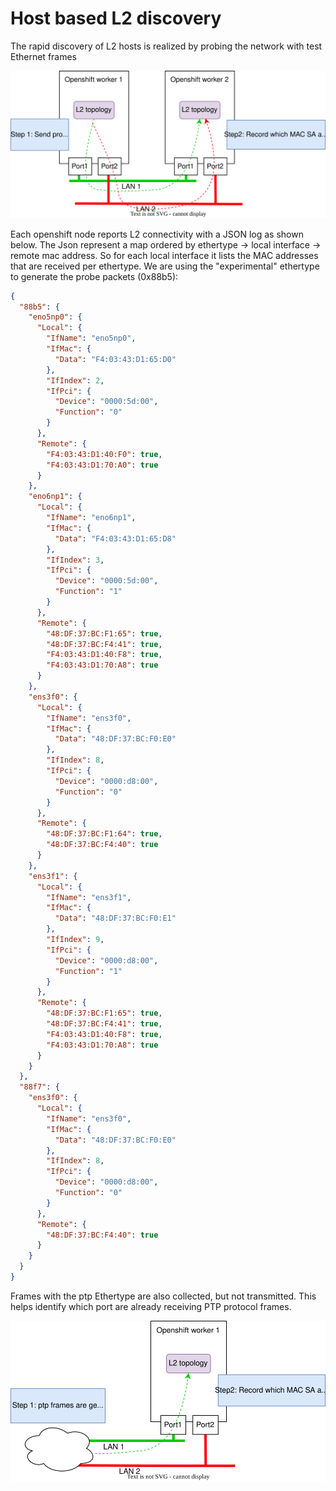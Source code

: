 # Host based L2 discovery 
The rapid discovery of L2 hosts is realized by probing the network with test Ethernet frames

![discovery_workflow](doc/l2discovery.svg)

Each openshift node reports L2 connectivity with a JSON log as shown below. The Json represent a map ordered by ethertype -> local interface -> remote mac address. So for each local interface it lists the MAC addresses that are received per ethertype. We are using the "experimental" ethertype to generate the probe packets (0x88b5):

```json
{
  "88b5": {
    "eno5np0": {
      "Local": {
        "IfName": "eno5np0",
        "IfMac": {
          "Data": "F4:03:43:D1:65:D0"
        },
        "IfIndex": 2,
        "IfPci": {
          "Device": "0000:5d:00",
          "Function": "0"
        }
      },
      "Remote": {
        "F4:03:43:D1:40:F0": true,
        "F4:03:43:D1:70:A0": true
      }
    },
    "eno6np1": {
      "Local": {
        "IfName": "eno6np1",
        "IfMac": {
          "Data": "F4:03:43:D1:65:D8"
        },
        "IfIndex": 3,
        "IfPci": {
          "Device": "0000:5d:00",
          "Function": "1"
        }
      },
      "Remote": {
        "48:DF:37:BC:F1:65": true,
        "48:DF:37:BC:F4:41": true,
        "F4:03:43:D1:40:F8": true,
        "F4:03:43:D1:70:A8": true
      }
    },
    "ens3f0": {
      "Local": {
        "IfName": "ens3f0",
        "IfMac": {
          "Data": "48:DF:37:BC:F0:E0"
        },
        "IfIndex": 8,
        "IfPci": {
          "Device": "0000:d8:00",
          "Function": "0"
        }
      },
      "Remote": {
        "48:DF:37:BC:F1:64": true,
        "48:DF:37:BC:F4:40": true
      }
    },
    "ens3f1": {
      "Local": {
        "IfName": "ens3f1",
        "IfMac": {
          "Data": "48:DF:37:BC:F0:E1"
        },
        "IfIndex": 9,
        "IfPci": {
          "Device": "0000:d8:00",
          "Function": "1"
        }
      },
      "Remote": {
        "48:DF:37:BC:F1:65": true,
        "48:DF:37:BC:F4:41": true,
        "F4:03:43:D1:40:F8": true,
        "F4:03:43:D1:70:A8": true
      }
    }
  },
  "88f7": {
    "ens3f0": {
      "Local": {
        "IfName": "ens3f0",
        "IfMac": {
          "Data": "48:DF:37:BC:F0:E0"
        },
        "IfIndex": 8,
        "IfPci": {
          "Device": "0000:d8:00",
          "Function": "0"
        }
      },
      "Remote": {
        "48:DF:37:BC:F4:40": true
      }
    }
  }
}
```


Frames with the ptp Ethertype are also collected, but not transmitted. This helps identify which port are already receiving PTP protocol frames.

![discovery_workflow](doc/ethertypeListening.svg)
